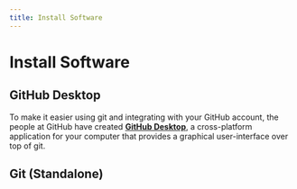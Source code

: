 ```yaml
---
title: Install Software
---
```

# Install Software

## GitHub Desktop

To make it easier using git and integrating with your GitHub account, the people at GitHub have created [**GitHub Desktop**](https://desktop.github.com/), a cross-platform application for your computer that provides a graphical user-interface over top of git.

## Git (Standalone)
